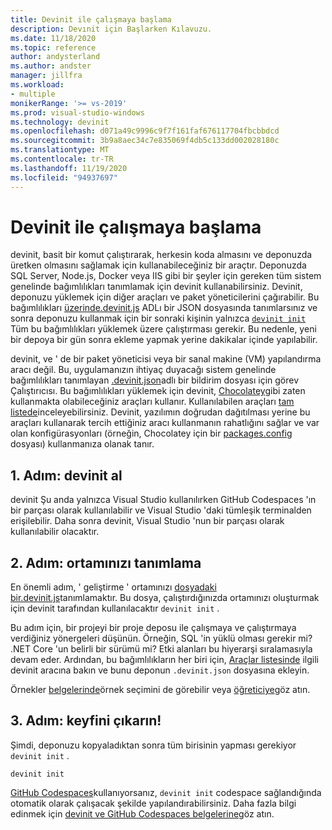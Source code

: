 ```yaml
---
title: Devinit ile çalışmaya başlama
description: Devınit için Başlarken Kılavuzu.
ms.date: 11/18/2020
ms.topic: reference
author: andysterland
ms.author: andster
manager: jillfra
ms.workload:
- multiple
monikerRange: '>= vs-2019'
ms.prod: visual-studio-windows
ms.technology: devinit
ms.openlocfilehash: d071a49c9996c9f7f161faf676117704fbcbbdcd
ms.sourcegitcommit: 3b9a8aec34c7e835069f4db5c133dd002028180c
ms.translationtype: MT
ms.contentlocale: tr-TR
ms.lasthandoff: 11/19/2020
ms.locfileid: "94937697"
---
```

# <a name="getting-started-with-devinit"></a>Devinit ile çalışmaya başlama

devinit, basit bir komut çalıştırarak, herkesin koda almasını ve deponuzda üretken olmasını sağlamak için kullanabileceğiniz bir araçtır. Deponuzda SQL Server, Node.js, Docker veya IIS gibi bir şeyler için gereken tüm sistem genelinde bağımlılıkları tanımlamak için devinit kullanabilirsiniz. Devinit, deponuzu yüklemek için diğer araçları ve paket yöneticilerini çağırabilir. Bu bağımlılıkları [ üzerinde.devinit.js](devinit-json.md) ADLı bir JSON dosyasında tanımlarsınız ve sonra deponuzu kullanmak için bir sonraki kişinin yalnızca [`devinit init`](devinit-commands.md#init) Tüm bu bağımlılıkları yüklemek üzere çalıştırması gerekir. Bu nedenle, yeni bir depoya bir gün sonra ekleme yapmak yerine dakikalar içinde yapılabilir.

devinit, ve ' de bir paket yöneticisi veya bir sanal makine (VM) yapılandırma aracı değil. Bu, uygulamanızın ihtiyaç duyacağı sistem genelinde bağımlılıkları tanımlayan [.devinit.json](devinit-json.md)adlı bir bildirim dosyası için görev Çalıştırıcısı. Bu bağımlılıkları yüklemek için devinit, [Chocolatey](https://chocolatey.org)gibi zaten kullanmakta olabileceğiniz araçları kullanır. Kullanılabilen araçları [tam listede](devinit-tool-list.md)inceleyebilirsiniz. Devinit, yazılımın doğrudan dağıtılması yerine bu araçları kullanarak tercih ettiğiniz aracı kullanmanın rahatlığını sağlar ve var olan konfigürasyonları (örneğin, Chocolatey için bir [packages.config](https://chocolatey.org/docs/commands-install#packagesconfig) dosyası) kullanmanıza olanak tanır.  

## <a name="step-1-get-devinit"></a>1. Adım: devinit al

devinit Şu anda yalnızca Visual Studio kullanılırken GitHub Codespaces 'ın bir parçası olarak kullanılabilir ve Visual Studio 'daki tümleşik terminalden erişilebilir. Daha sonra devinit, Visual Studio 'nun bir parçası olarak kullanılabilir olacaktır.

## <a name="step-2-define-your-environment"></a>2. Adım: ortamınızı tanımlama

En önemli adım, ' geliştirme ' ortamınızı [ dosyadaki bir.devinit.js](devinit-json.md)tanımlamaktır. Bu dosya, çalıştırdığınızda ortamınızı oluşturmak için devinit tarafından kullanılacaktır `devinit init` .

Bu adım için, bir projeyi bir proje deposu ile çalışmaya ve çalıştırmaya verdiğiniz yönergeleri düşünün. Örneğin, SQL 'in yüklü olması gerekir mi? .NET Core 'un belirli bir sürümü mi? Etki alanları bu hiyerarşi sıralamasıyla devam eder. Ardından, bu bağımlılıkların her biri için, [Araçlar listesinde](devinit-tool-list.md) ilgili devinit aracına bakın ve bunu deponun `.devinit.json` dosyasına ekleyin.

Örnekler [belgelerinde](sample-readme.md)örnek seçimini de görebilir veya [öğreticiye](tutorial.md)göz atın.

## <a name="step-3-enjoy"></a>3. Adım: keyfini çıkarın!

Şimdi, deponuzu kopyaladıktan sonra tüm birisinin yapması gerekiyor `devinit init` .

```console
devinit init
```

[GitHub Codespaces](https://github.com/features/codespaces)kullanıyorsanız, `devinit init` codespace sağlandığında otomatik olarak çalışacak şekilde yapılandırabilirsiniz. Daha fazla bilgi edinmek için [devinit ve GitHub Codespaces belgelerine](devinit-and-codespaces.md)göz atın.
